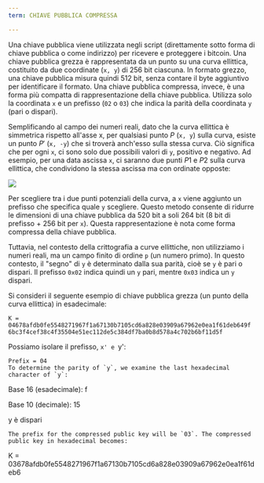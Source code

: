```yaml
---
term: CHIAVE PUBBLICA COMPRESSA

---
```

Una chiave pubblica viene utilizzata negli script (direttamente sotto forma di chiave pubblica o come indirizzo) per ricevere e proteggere i bitcoin. Una chiave pubblica grezza è rappresentata da un punto su una curva ellittica, costituito da due coordinate (`x, y`) di 256 bit ciascuna. In formato grezzo, una chiave pubblica misura quindi 512 bit, senza contare il byte aggiuntivo per identificare il formato. Una chiave pubblica compressa, invece, è una forma più compatta di rappresentazione della chiave pubblica. Utilizza solo la coordinata `x` e un prefisso (`02` o `03`) che indica la parità della coordinata `y` (pari o dispari).

Semplificando al campo dei numeri reali, dato che la curva ellittica è simmetrica rispetto all'asse x, per qualsiasi punto $P$ (`x, y`) sulla curva, esiste un punto $P'$ (`x, -y`) che si troverà anch'esso sulla stessa curva. Ciò significa che per ogni `x`, ci sono solo due possibili valori di `y`, positivo e negativo. Ad esempio, per una data ascissa `x`, ci saranno due punti $P1$ e $P2$ sulla curva ellittica, che condividono la stessa ascissa ma con ordinate opposte:

![](../../dictionnaire/assets/29.webp)

Per scegliere tra i due punti potenziali della curva, a `x` viene aggiunto un prefisso che specifica quale `y` scegliere. Questo metodo consente di ridurre le dimensioni di una chiave pubblica da 520 bit a soli 264 bit (8 bit di prefisso + 256 bit per `x`). Questa rappresentazione è nota come forma compressa della chiave pubblica.

Tuttavia, nel contesto della crittografia a curve ellittiche, non utilizziamo i numeri reali, ma un campo finito di ordine `p` (un numero primo). In questo contesto, il "segno" di `y` è determinato dalla sua parità, cioè se `y` è pari o dispari. Il prefisso `0x02` indica quindi un `y` pari, mentre `0x03` indica un `y` dispari.

Si consideri il seguente esempio di chiave pubblica grezza (un punto della curva ellittica) in esadecimale:

```plaintext
K = 04678afdb0fe5548271967f1a67130b7105cd6a828e03909a67962e0ea1f61deb649f
6bc3f4cef38c4f35504e51ec112de5c384df7ba0b8d578a4c702b6bf11d5f
```

Possiamo isolare il prefisso, `x' e `y':

```plaintext
Prefix = 04
To determine the parity of `y`, we examine the last hexadecimal character of `y`:
```

Base 16 (esadecimale): f

Base 10 (decimale): 15

y è dispari

```
The prefix for the compressed public key will be `03`. The compressed public key in hexadecimal becomes:
```

K = 03678afdb0fe5548271967f1a67130b7105cd6a828e03909a67962e0ea1f61deb6

```
